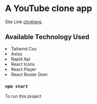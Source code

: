 # A YouTube clone app

Site Link [clickhere](https://youtube-clone-api-2023.netlify.app/).

## Available Technology Used

<li>Tailwind Css</li>
<li>Axios</li>
<li>Rapid Api</li>
<li>React Icons</li>
<li>React Player</li>
<li>React Router Dom</li>

### `npm start`

To run this project
